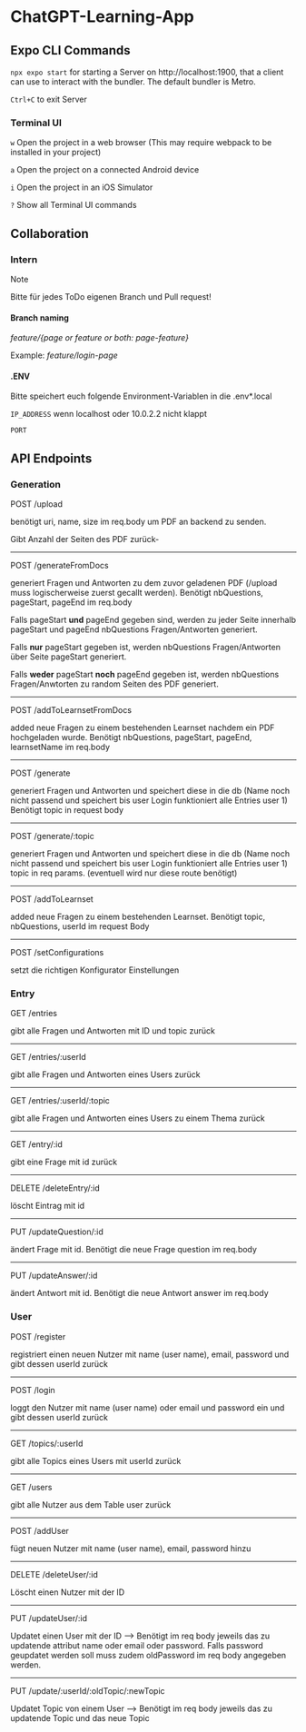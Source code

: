 # ChatGPT-Learning-App

## Expo CLI Commands
`npx expo start` for starting a Server on http://localhost:1900, that a client can use to interact with the bundler. The default bundler is Metro.

`Ctrl+C` to exit Server

### Terminal UI
`w` Open the project in a web browser (This may require webpack to be installed in your project)

`a` Open the project on a connected Android device

`i` Open the project in an iOS Simulator

`?` Show all Terminal UI commands

## Collaboration
### Intern
> [!NOTE]
> Bitte für jedes ToDo eigenen Branch und Pull request!

#### Branch naming
_feature/{page or feature or both: page-feature}_

Example: _feature/login-page_

#### .ENV
Bitte speichert euch folgende Environment-Variablen in die .env*.local

`IP_ADDRESS` wenn localhost oder 10.0.2.2 nicht klappt

`PORT`

## API Endpoints

### Generation

POST /upload 

benötigt uri, name, size im req.body um PDF an backend zu senden.

Gibt Anzahl der Seiten des PDF zurück-

---

POST /generateFromDocs 

generiert Fragen und Antworten zu dem zuvor geladenen PDF (/upload muss logischerweise zuerst gecallt werden).
Benötigt nbQuestions, pageStart, pageEnd im req.body

Falls pageStart **und** pageEnd gegeben sind, werden zu jeder Seite innerhalb pageStart und pageEnd nbQuestions Fragen/Antworten generiert.

Falls **nur** pageStart gegeben ist, werden nbQuestions Fragen/Antworten über Seite pageStart generiert.

Falls **weder** pageStart **noch** pageEnd gegeben ist, werden nbQuestions Fragen/Anwtorten zu random Seiten des PDF generiert.

---

POST /addToLearnsetFromDocs

added neue Fragen zu einem bestehenden Learnset nachdem ein PDF hochgeladen wurde.
Benötigt nbQuestions, pageStart, pageEnd, learnsetName im req.body

---

POST /generate

generiert Fragen und Antworten und speichert diese in die db (Name noch nicht passend und speichert bis user Login funktioniert alle Entries user 1)
Benötigt topic in request body

---

POST /generate/:topic

generiert Fragen und Antworten und speichert diese in die db (Name noch nicht passend und speichert bis user Login funktioniert alle Entries user 1)
topic in req params. (eventuell wird nur diese route benötigt)

---

POST /addToLearnset

added neue Fragen zu einem bestehenden Learnset. 
Benötigt topic, nbQuestions, userId im request Body

---

POST /setConfigurations

setzt die richtigen Konfigurator Einstellungen

### Entry

GET /entries

gibt alle Fragen und Antworten mit ID und topic zurück

---

GET /entries/:userId

gibt alle Fragen und Antworten eines Users zurück

---

GET /entries/:userId/:topic

gibt alle Fragen und Antworten eines Users zu einem Thema zurück

---

GET /entry/:id

gibt eine Frage mit id zurück

---

DELETE /deleteEntry/:id

löscht Eintrag mit id

---

PUT /updateQuestion/:id

ändert Frage mit id. Benötigt die neue Frage question im req.body

---

PUT /updateAnswer/:id

ändert Antwort mit id. Benötigt die neue Antwort answer im req.body

### User

POST /register

registriert einen neuen Nutzer mit name (user name), email, password und gibt dessen userId zurück

---

POST /login 

loggt den Nutzer mit name (user name) oder email und password ein und gibt dessen userId zurück

---

GET /topics/:userId

gibt alle Topics eines Users mit userId zurück

---

GET /users 

gibt alle Nutzer aus dem Table user zurück

---

POST /addUser 

fügt neuen Nutzer mit name (user name), email, password hinzu

---

DELETE /deleteUser/:id

Löscht einen Nutzer mit der ID

---

PUT /updateUser/:id

Updatet einen User mit der ID --> Benötigt im req body jeweils das zu updatende attribut name oder email oder password. Falls password geupdatet werden soll muss zudem oldPassword im req body angegeben werden. 

---

PUT /update/:userId/:oldTopic/:newTopic

Updatet Topic von einem User --> Benötigt im req body jeweils das zu updatende Topic und das neue Topic
